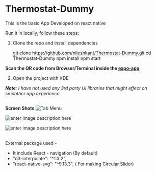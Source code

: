 # Thermostat-Dummy

This is the basic App Developed on react native

Run it in locally, follow these steps:

1.  Clone the repo and install dependencies

    git clone https://github.com/nileshkant/Thermostat-Dummy.git
    cd  Thermostat-Dummy
    npm install
    npm start

**Scan the QR code from Browser/Terminal inside the [expo-app](https://play.google.com/store/apps/details?id=host.exp.exponent&hl=en_IN)** 

2.  Open the project with XDE

***Note**: I have not used any 3rd party UI libraries that might effect on smoother app experience* 

##

**Screen Shots**
![Tab Menu](https://i.imgur.com/GOUUhEE.jpg)

![enter image description here](https://i.imgur.com/dz9jTzT.jpg)

![enter image description here](https://i.imgur.com/2FRM2B2.jpg)
##

External package used - 

 - It include React - navigation (By default)
 - "d3-interpolate": "^1.3.2",
 - "react-native-svg": "^9.13.3", ( For making Circular Slider)
